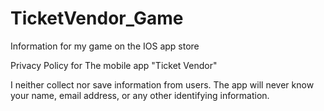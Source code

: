 # TicketVendor_Game
Information for my game on the IOS app store

Privacy Policy for The mobile app "Ticket Vendor"

I neither collect nor save information from users. The app will never know your name, email address, or any other identifying information.
